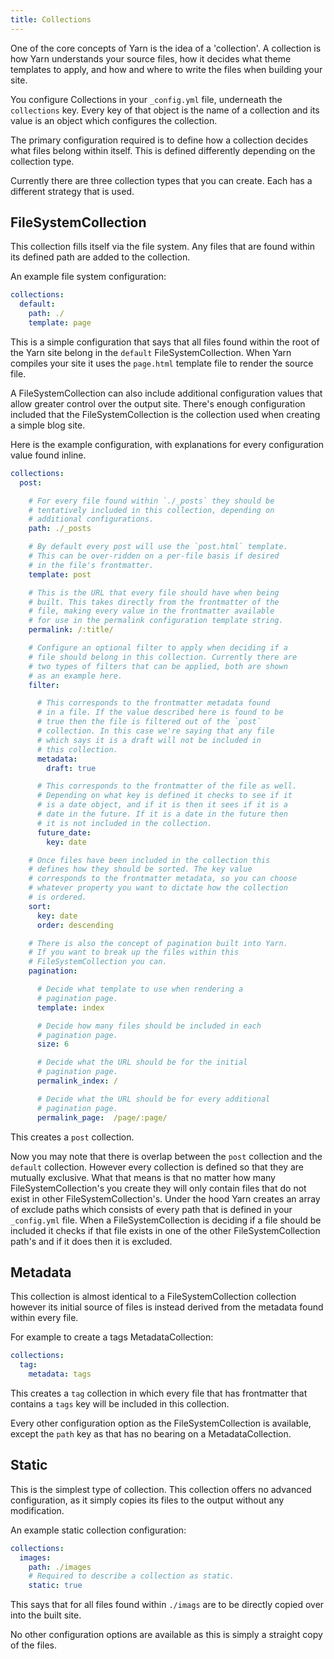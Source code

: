 ```yaml
---
title: Collections
---
```


One of the core concepts of Yarn is the idea of a 'collection'. A collection is how Yarn understands your source files, how it decides what theme templates to apply, and how and where to write the files when building your site.

You configure Collections in your `_config.yml` file, underneath the `collections` key. Every key of that object is the name of a collection and its value is an object which configures the collection.

The primary configuration required is to define how a collection decides what files belong within itself. This is defined differently depending on the collection type.

Currently there are three collection types that you can create. Each has a different strategy that is used.

## FileSystemCollection

This collection fills itself via the file system. Any files that are found within its defined path are added to the collection.

An example file system configuration:

```yaml
collections:
  default:
    path: ./
    template: page
```

This is a simple configuration that says that all files found within the root of the Yarn site belong in the `default` FileSystemCollection. When Yarn compiles your site it uses the `page.html` template file to render the source file.

A FileSystemCollection can also include additional configuration values that allow greater control over the output site. There's enough configuration included that the FileSystemCollection is the collection used when creating a simple blog site.

Here is the example configuration, with explanations for every configuration value found inline.

```yaml
collections:
  post:

    # For every file found within `./_posts` they should be
    # tentatively included in this collection, depending on
    # additional configurations.
    path: ./_posts

    # By default every post will use the `post.html` template.
    # This can be over-ridden on a per-file basis if desired
    # in the file's frontmatter.
    template: post

    # This is the URL that every file should have when being
    # built. This takes directly from the frontmatter of the
    # file, making every value in the frontmatter available
    # for use in the permalink configuration template string.
    permalink: /:title/

    # Configure an optional filter to apply when deciding if a
    # file should belong in this collection. Currently there are
    # two types of filters that can be applied, both are shown
    # as an example here.
    filter:

      # This corresponds to the frontmatter metadata found
      # in a file. If the value described here is found to be
      # true then the file is filtered out of the `post`
      # collection. In this case we're saying that any file
      # which says it is a draft will not be included in
      # this collection.
      metadata:
        draft: true

      # This corresponds to the frontmatter of the file as well.
      # Depending on what key is defined it checks to see if it
      # is a date object, and if it is then it sees if it is a
      # date in the future. If it is a date in the future then
      # it is not included in the collection.
      future_date:
        key: date

    # Once files have been included in the collection this
    # defines how they should be sorted. The key value
    # corresponds to the frontmatter metadata, so you can choose
    # whatever property you want to dictate how the collection
    # is ordered.
    sort:
      key: date
      order: descending

    # There is also the concept of pagination built into Yarn.
    # If you want to break up the files within this
    # FileSystemCollection you can.
    pagination:

      # Decide what template to use when rendering a
      # pagination page.
      template: index

      # Decide how many files should be included in each
      # pagination page.
      size: 6

      # Decide what the URL should be for the initial
      # pagination page.
      permalink_index: /

      # Decide what the URL should be for every additional
      # pagination page.
      permalink_page:  /page/:page/
```

This creates a `post` collection.

Now you may note that there is overlap between the `post` collection and the `default` collection. However every collection is defined so that they are mutually exclusive. What that means is that no matter how many FileSystemCollection's you create they will only contain files that do not exist in other FileSystemCollection's. Under the hood Yarn creates an array of exclude paths which consists of every path that is defined in your `_config.yml` file. When a FileSystemCollection is deciding if a file should be included it checks if that file exists in one of the other FileSystemCollection path's and if it does then it is excluded.

## Metadata

This collection is almost identical to a FileSystemCollection collection however its initial source of files is instead derived from the metadata found within every file.

For example to create a tags MetadataCollection:

```yaml
collections:
  tag:
    metadata: tags
```

This creates a `tag` collection in which every file that has frontmatter that contains a `tags` key will be included in this collection.

Every other configuration option as the FileSystemCollection is available, except the `path` key as that has no bearing on a MetadataCollection.

## Static

This is the simplest type of collection. This collection offers no advanced configuration, as it simply copies its files to the output without any modification.

An example static collection configuration:

```yaml
collections:
  images:
    path: ./images
    # Required to describe a collection as static.
    static: true
```

This says that for all files found within `./imags` are to be directly copied over into the built site.

No other configuration options are available as this is simply a straight copy of the files.
